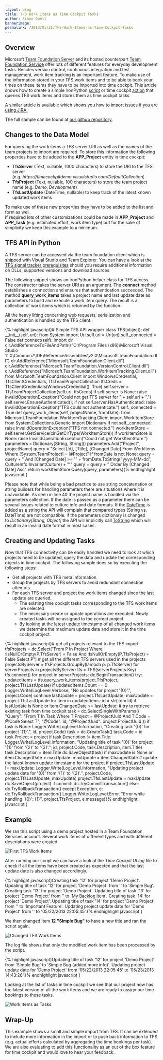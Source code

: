 ```yaml
---
layout: blog
title: TFS Work Items as Time Cockpit Tasks
author: Simon Opelt
bannerimage: 
permalink: /2013/05/31/TFS-Work-Items-as-Time-Cockpit-Tasks
---
```


<h2 xmlns="http://www.w3.org/1999/xhtml">Overview</h2><p xmlns="http://www.w3.org/1999/xhtml">Microsoft <a href="http://www.microsoft.com/visualstudio/eng/products/visual-studio-team-foundation-server-2012" target="_blank">Team Foundation Server</a> and its hosted counterpart <a href="http://tfs.visualstudio.com/" target="_blank">Team Foundation Service</a> offer lots of different features for everyday development tasks. Besides version control, continuous integration and test management, work item tracking is an important feature. To make use of the information stored in your TFS work items and to be able to book your times on these items they have to be imported into time cockpit. This article shows how to create a simple IronPython <a href="http://help.timecockpit.com/?topic=html/c20d94e9-97dc-48a8-9171-fd3bb70dad86.htm" target="_blank">script</a> or time cockpit <a href="http://help.timecockpit.com/?topic=html/d11350b0-c965-47bf-8166-5ceda1541dee.htm" target="_blank">action</a> that queries TFS work items and stores them as time cockpit tasks.</p><p xmlns="http://www.w3.org/1999/xhtml">
  <a href="http://www.timecockpit.com/blog/2013/04/30/Importing-JIRA-Issues-as-Time-Cockpit-Tasks">A similar article is available which shows you how to import issues if you are using JIRA.</a>
</p><p xmlns="http://www.w3.org/1999/xhtml">The full sample can be found at <a href="https://github.com/software-architects/TimeCockpit.Scripts/blob/master/TimeCockpit.Tasks.TFS/TimeCockpit.Tasks.TFS.py" target="_blank">our github repository</a>.</p><h2 xmlns="http://www.w3.org/1999/xhtml">Changes to the Data Model</h2><p xmlns="http://www.w3.org/1999/xhtml">For querying the work items a TFS server URI as well as the names of the team projects to import are required. To store this information the following properties have to be added to the <strong>APP_Project</strong> entity in time cockpit:</p><ul xmlns="http://www.w3.org/1999/xhtml">
  <li>
    <strong>TfsServer</strong> (Text, nullable, 1000 characters) to store the URI to the TFS server (e.g. <em>https://timecockpitdemo.visualstudio.com/DefaultCollection</em>)</li>
  <li>
    <strong>TfsProject</strong> (Text, nullable, 100 characters) to store the team project name (e.g. <em>Demo</em>, <em>Development</em>)</li>
  <li>
    <strong>TfsLastUpdate</strong> (DateTime, nullable) to keep track of the latest known updated work items</li>
</ul><div xmlns="http://www.w3.org/1999/xhtml">To make use of these new properties they have to be added to the list and form as well.</div><div xmlns="http://www.w3.org/1999/xhtml">If required lots of other customizations could be made in <strong>APP_Project</strong> and <strong>APP_Task</strong> (e.g. estimated effort, work item type) but for the sake of simplicity we keep this example to a minimum.</div><h2 xmlns="http://www.w3.org/1999/xhtml">TFS API in Python</h2><p xmlns="http://www.w3.org/1999/xhtml">A TFS server can be accessed via the team foundation client which is shipped with Visual Studio and Team Explorer. You can have a look at the <a href="http://help.timecockpit.com/html/a4c60754-23c4-47a9-91c6-bf99652ccd7d.htm#Prerequisites" target="_blank">TFS signal tracker prerequisites</a> should you require additional information on DLLs, supported versions and download sources.</p><p xmlns="http://www.w3.org/1999/xhtml">The following snippet shows an IronPython helper class for TFS access. The constructor takes the server URI as an argument. The <strong>connect</strong> method establishes a connection and ensures that authentication succeeded. The method <strong>query_work_items</strong> takes a project name and last update date as parameters to build and execute a work item query. The result is a collection of work items which is returned by the function.</p><p xmlns="http://www.w3.org/1999/xhtml">All the heavy lifting concerning web requests, serialization and authentication is handled by the TFS client.</p>{% highlight javascript}# Simple TFS API wrapper&#xA;class TFS(object):&#xA;    def __init__(self, uri):&#xA;        from System import Uri&#xA;        self.uri = Uri(uri)&#xA;        self._connected = False&#xA;&#xA;    def connect(self):&#xA;        import clr&#xA;        clr.AddReferenceToFileAndPath(r&quot;C:\Program Files (x86)\Microsoft Visual Studio 11.0\Common7\IDE\ReferenceAssemblies\v2.0\Microsoft.TeamFoundation.dll&quot;)&#xA;        clr.AddReference(&quot;Microsoft.TeamFoundation.Client.dll&quot;)&#xA;        clr.AddReference(&quot;Microsoft.TeamFoundation.VersionControl.Client.dll&quot;)&#xA;        clr.AddReference(&quot;Microsoft.TeamFoundation.WorkItemTracking.Client.dll&quot;)&#xA;        from Microsoft.TeamFoundation.Client import WindowsCredential, TfsClientCredentials, TfsTeamProjectCollection&#xA;        tfsCreds = TfsClientCredentials(WindowsCredential(), True)&#xA;        self.server = TfsTeamProjectCollection(self.uri, tfsCreds)&#xA;        if self.server is None:&#xA;            raise InvalidOperationException(&quot;Could not get TFS server for &quot; + self.uri + &quot;.&quot;)&#xA;&#xA;        self.server.EnsureAuthenticated();&#xA;&#xA;        if not self.server.HasAuthenticated:&#xA;            raise InvalidOperationException(&quot;TFS could not authenticate.&quot;)&#xA;    &#xA;        self._connected = True&#xA;&#xA;    def query_work_items(self, projectName, fromDate):&#xA;        from Microsoft.TeamFoundation.WorkItemTracking.Client import WorkItemStore&#xA;        from System.Collections.Generic import Dictionary&#xA;&#xA;        if not self._connected:&#xA;            raise InvalidOperationException(&quot;TFS not connected.&quot;)&#xA;        &#xA;        workItemStore = self.server.GetService(clr.GetClrType(WorkItemStore))&#xA;&#xA;        if workItemStore is None:&#xA;            raise InvalidOperationException(&quot;Could not get WorkItemStore.&quot;)&#xA;&#xA;        parameters = Dictionary[String, String]()&#xA;        parameters.Add(&quot;Project&quot;, projectName)&#xA;        query = &quot;Select [Id], [Title], [Changed Date] From WorkItems Where [System.TeamProject] = @Project&quot;&#xA;        if fromDate is not None:&#xA;            query = query + &quot; And [Changed Date] &gt;= '&quot; + fromDate.ToString(&quot;yyyy-MM-dd&quot;, CultureInfo.InvariantCulture) + &quot;'&quot;&#xA;&#xA;        query = query + &quot; Order By [Changed Date] Asc&quot;&#xA;&#xA;        return workItemStore.Query(query, parameters){% endhighlight javascript }<p xmlns="http://www.w3.org/1999/xhtml">Please note that while being a bad practice to use string concatenation or string builders for handling parameters there are situations where it is unavoidable. As seen in line 40 the project name is handled via the parameters collection. If the date is passed as a parameter there can be several issues related to culture info and date formats. If the <a href="http://msdn.microsoft.com/library/system.datetime.aspx" target="_blank">DateTime</a> is added as a string the API will complain that compared types (String vs. DateTime) are not compatible. If the parameters dictionary is changed to <em>Dictionary[String, Object]</em> the API will implicitly call <a href="http://msdn.microsoft.com/library/zdtaw1bw.aspx" target="_blank">ToString</a> which will result in an invalid date format in most cases.</p><h2 xmlns="http://www.w3.org/1999/xhtml">Creating and Updating Tasks</h2><p xmlns="http://www.w3.org/1999/xhtml">Now that TFS connectivity can be easily handled we need to look at which projects need to be updated, query the data and update the corresponding objects in time cockpit. The following sample does so by executing the following steps:</p><ul xmlns="http://www.w3.org/1999/xhtml">
  <li>Get all projects with TFS meta information.</li>
  <li>Group the projects by TFS servers to avoid redundant connection attempts.</li>
  <li>For each TFS server and project the work items changed since the last update are queried.

<ul><li>The existing time cockpit tasks corresponding to the TFS work items are selected.</li><li>The necessary create or update operations are executed. Newly created tasks will be assigned to the correct project.</li><li>By looking at the latest update timestamp of all changed work items we determine the maximum update date and store it in the time cockpit project.</li></ul></li>
</ul>{% highlight javascript}# get all projects relevant to the TFS import&#xA;tfsProjects = dc.Select(&quot;From P In Project Where :IsNullOrEmpty(P.TfsServer) = False And :IsNullOrEmpty(P.TfsProject) = False Select P&quot;)&#xA;&#xA;# get all the different TFS servers used in the projects&#xA;projectsByServer = tfsProjects.GroupBy(lambda p: p.TfsServer)&#xA;&#xA;for serverProjects in projectsByServer:&#xA;    tfs = TFS(serverProjects.Key)&#xA;    tfs.connect()&#xA;    for project in serverProjects:&#xA;        dc.BeginTransaction()&#xA;        try:&#xA;            updatedItems = tfs.query_work_items(project.TfsProject, project.TfsLastUpdate)&#xA;            if updatedItems.Count == 0:&#xA;                Logger.Write(LogLevel.Verbose, &quot;No updates for project '{0}'.&quot;, project.Code)&#xA;                continue&#xA;&#xA;            lastUpdate = project.TfsLastUpdate;&#xA;            maxUpdate = project.TfsLastUpdate&#xA;&#xA;            for item in updatedItems:&#xA;                id = str(item.Id)&#xA;                if lastUpdate is None or item.ChangedDate &gt;= lastUpdate:&#xA;&#xA;                    # try to retrieve existing task from time cockpit&#xA;                    task = dc.SelectSingleWithParams({ &quot;Query&quot;: &quot;From T In Task Where T.Project = @ProjectUuid And T.Code = @Code Select T&quot;, &quot;@Code&quot;: id, &quot;@ProjectUuid&quot;: project.ProjectUuid })&#xA;                    if task is None:&#xA;                        Logger.Write(LogLevel.Information, &quot;Creating task '{0}' for project '{1}'.&quot;, id, project.Code)&#xA;                        task = dc.CreateTask()&#xA;                        task.Code = id&#xA;                        task.Project = project&#xA;&#xA;                    if task.Description != item.Title:&#xA;                        Logger.Write(LogLevel.Information, &quot;Updating title of task '{0}' for project '{1}' from '{2}' to '{3}'.&quot;, id, project.Code, task.Description, item.Title)&#xA;                        task.Description = item.Title&#xA;                    &#xA;                    dc.SaveObject(task)&#xA;&#xA;                if maxUpdate is None or item.ChangedDate &gt; maxUpdate:&#xA;                    maxUpdate = item.ChangedDate&#xA;&#xA;            # update the latest known update timestamp for the project&#xA;            if project.TfsLastUpdate != maxUpdate:&#xA;                Logger.Write(LogLevel.Information, &quot;Updating project update date for '{0}' from '{1}' to '{2}'.&quot;, project.Code, project.TfsLastUpdate, maxUpdate)&#xA;                project.TfsLastUpdate = maxUpdate&#xA;                dc.SaveObject(project)&#xA;            if commit:&#xA;                dc.TryCommitTransaction()&#xA;            else:&#xA;                dc.TryRollbackTransaction()&#xA;        except Exception, e:&#xA;            dc.TryRollbackTransaction()&#xA;            Logger.Write(LogLevel.Error, &quot;Error while handling '{0}': {1}&quot;, project.TfsProject, e.message){% endhighlight javascript }<h2 xmlns="http://www.w3.org/1999/xhtml">Example</h2><p xmlns="http://www.w3.org/1999/xhtml">We ran this script using a demo project hosted in a Team Foundation Services account. Several work items of different types and with different descriptions were created.</p><p xmlns="http://www.w3.org/1999/xhtml">
  <img src="{{site.baseurl}}/images/blog/2013/05/tfs0.png" alt="First TFS Work Items" title="First TFS Work Items" />
</p><p xmlns="http://www.w3.org/1999/xhtml">After running our script we can have a look at the <em>Time Cockpit.UI.log</em> file to check if all the items have been created as expected and that the last update date is also changed accordingly.</p>{% highlight javascript}Creating task '12' for project 'Demo Project'.&#xA;Updating title of task '12' for project 'Demo Project' from '' to 'Simple Bug'.&#xA;Creating task '13' for project 'Demo Project'.&#xA;Updating title of task '13' for project 'Demo Project' from '' to 'My Backlog Item'.&#xA;Creating task '14' for project 'Demo Project'.&#xA;Updating title of task '14' for project 'Demo Project' from '' to 'Important Feature'.&#xA;Updating project update date for 'Demo Project' from '' to '05/22/2013 22:05:45'.{% endhighlight javascript }<p xmlns="http://www.w3.org/1999/xhtml">We then changed item <strong>12 "Simple Bug"</strong> to have a new title and ran the script again.</p><p xmlns="http://www.w3.org/1999/xhtml">
  <img src="{{site.baseurl}}/images/blog/2013/05/tfs1.png" alt="Changed TFS Work Items" title="Changed TFS Work Items" />
</p><p xmlns="http://www.w3.org/1999/xhtml">The log file shows that only the modified work item has been processed by the script.</p>{% highlight javascript}Updating title of task '12' for project 'Demo Project' from 'Simple Bug' to 'Simple Bug (added more info)'.&#xA;Updating project update date for 'Demo Project' from '05/22/2013 22:05:45' to '05/23/2013 14:43:26'.{% endhighlight javascript }<p xmlns="http://www.w3.org/1999/xhtml">Looking at the list of tasks in time cockpit we see that our project now has the latest version of all the work items and we are ready to assign our time bookings to these tasks.</p><p xmlns="http://www.w3.org/1999/xhtml">
  <img src="{{site.baseurl}}/images/blog/2013/05/tfs2.png" alt="Work Items as Tasks" title="Work Items as Tasks" />
</p><h2 xmlns="http://www.w3.org/1999/xhtml">Wrap-Up</h2><p xmlns="http://www.w3.org/1999/xhtml">This example shows a small and simple import from TFS. It can be extended to include more information in the import or to push back information to TFS (e.g. actual efforts calculated by aggregating the time bookings per task). We are also evaluating to add this functionality as an out of the box feature for time cockpit and would love to hear your feedback.</p>